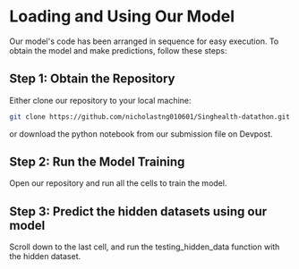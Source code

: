 # Loading and Using Our Model

Our model's code has been arranged in sequence for easy execution. To obtain the model and make predictions, follow these steps:

## Step 1: Obtain the Repository

Either clone our repository to your local machine:

```bash
git clone https://github.com/nicholastng010601/Singhealth-datathon.git
```

or download the python notebook from our submission file on Devpost.

## Step 2: Run the Model Training

Open our repository and run all the cells to train the model.

## Step 3: Predict the hidden datasets using our model

Scroll down to the last cell, and run the testing_hidden_data function with the hidden dataset.
